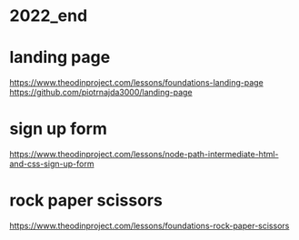 # 2022_end

# landing page
https://www.theodinproject.com/lessons/foundations-landing-page
https://github.com/piotrnajda3000/landing-page

# sign up form
https://www.theodinproject.com/lessons/node-path-intermediate-html-and-css-sign-up-form

# rock paper scissors
https://www.theodinproject.com/lessons/foundations-rock-paper-scissors
